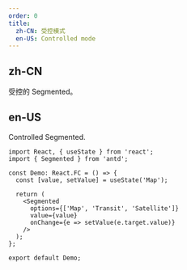 ```yaml
---
order: 0
title:
  zh-CN: 受控模式
  en-US: Controlled mode
---
```


## zh-CN

受控的 Segmented。

## en-US

Controlled Segmented.

```tsx
import React, { useState } from 'react';
import { Segmented } from 'antd';

const Demo: React.FC = () => {
  const [value, setValue] = useState('Map');

  return (
    <Segmented
      options={['Map', 'Transit', 'Satellite']}
      value={value}
      onChange={e => setValue(e.target.value)}
    />
  );
};

export default Demo;
```
